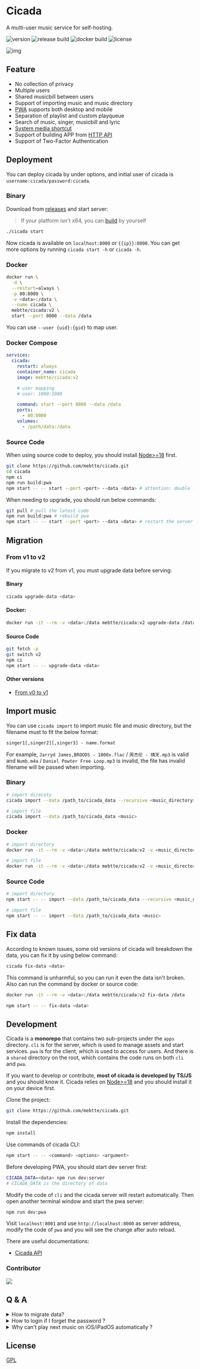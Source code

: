 # Cicada

A multi-user music service for self-hosting.

![version](https://img.shields.io/github/v/release/mebtte/cicada?style=for-the-badge)
![release build](https://img.shields.io/github/actions/workflow/status/mebtte/cicada/build_and_release.yaml?label=release%20build&style=for-the-badge)
![docker build](https://img.shields.io/github/actions/workflow/status/mebtte/cicada/docker_build_and_push.yaml?label=docker%20build&style=for-the-badge)
![license](https://img.shields.io/github/license/mebtte/cicada?style=for-the-badge)

![img](./docs/screenshot.png)

## Feature

- No collection of privacy
- Multiple users
- Shared musicbill between users
- Support of importing music and music directory
- [PWA](https://developer.mozilla.org/docs/Web/Progressive_web_apps) supports both desktop and mobile
- Separation of playlist and custom playqueue
- Search of music, singer, musicbill and lyric
- [System media shortcut](https://developer.mozilla.org/docs/Web/API/MediaSession)
- Support of building APP from [HTTP API](https://www.postman.com/cicada-player)
- Support of Two-Factor Authentication

## Deployment

You can deploy cicada by under options, and initial user of cicada is `username:cicada/password:cicada`.

### Binary

Download from [releases](https://github.com/mebtte/cicada/releases) and start server:

> If your platform isn't x64, you can [build](./docs/build/index.md) by yourself

```sh
./cicada start
```

Now cicada is available on `localhost:8000` or `{{ip}}:8000`. You can get more options by running `cicada start -h` or `cicada -h`.

### Docker

```sh
docker run \
  -d \
  --restart=always \
  -p 80:8000 \
  -v <data>:/data \
  --name cicada \
  mebtte/cicada:v2 \
  start --port 8000 --data /data
```

You can use `--user {uid}:{gid}` to map user.

### Docker Compose

```yml
services:
  cicada:
    restart: always
    container_name: cicada
    image: mebtte/cicada:v2

    # user mapping
    # user: 1000:1000

    command: start --port 8000 --data /data
    ports:
      - 80:8000
    volumes:
      - /path/data:/data
```

### Source Code

When using source code to deploy, you should install [Node>=18](https://nodejs.org) first.

```sh
git clone https://github.com/mebtte/cicada.git
cd cicada
npm ci
npm run build:pwa
npm start -- -- start --port <port> --data <data> # attention: double --
```

When needing to upgrade, you should run below commands:

```sh
git pull # pull the latest code
npm run build:pwa # rebuild pwa
npm start -- -- start --port <port> --data <data> # restart the server
```

## Migration

### From v1 to v2

If you migrate to v2 from v1, you must upgrade data before serving:

#### Binary

```sh
cicada upgrade-data <data>
```

#### Docker:

```sh
docker run -it --rm -v <data>:/data mebtte/cicada:v2 upgrade-data /data
```

#### Source Code

```sh
git fetch -p
git switch v2
npm ci
npm start -- -- upgrade-data <data>
```

#### Other versions

- [From v0 to v1](https://github.com/mebtte/cicada/tree/v1#from-v0-to-v1)

## Import music

You can use `cicada import` to import music file and music directory, but the filename must to fit the below format:

```txt
singer1[,singer2][,singer3] - name.format
```

For example, `Jarryd James,BROODS - 1000x.flac` / `周杰伦 - 晴天.mp3` is valid and `Numb.m4a` / `Daniel Powter Free Loop.mp3` is invalid, the file has invalid filename will be passed when importing.

### Binary

```sh
# import direcoty
cicada import --data /path_to/cicada_data --recursive <music_directory>

# import file
cicada import --data /path_to/cicada_data <music>
```

### Docker

```sh
# import directory
docker run -it --rm -v <data>:/data mebtte/cicada:v2 -v <music_directory>:/source import --data /path_to/cicada_data --recursive /source

# import file
docker run -it --rm -v <data>:/data mebtte/cicada:v2 -v <music_directory>:/source import --data /path_to/cicada_data --recursive /source/<music>
```

### Source Code

```sh
# import directory
npm start -- -- import --data /path_to/cicada_data --recursive <music_directory>

# import file
npm start -- -- import --data /path_to/cicada_data <music>
```

## Fix data

According to known issues, some old versions of cicada will breakdown the data, you can fix it by using below command:

```sh
cicada fix-data <data>
```

This command is unharmful, so you can run it even the data isn't broken. Also can run the command by docker or source code:

```sh
docker run -it --rm -v <data>:/data mebtte/cicada:v2 fix-data /data
```

```sh
npm start -- -- fix-data <data>
```

## Development

Cicada is a **monorepo** that contains two sub-projects under the `apps` directory. `cli` is for the server, which is used to manage assets and start services. `pwa` is for the client, which is used to access for users. And there is a `shared` directory on the root, which contains the code runs on both `cli` and `pwa`.

If you want to develop or contribute, **most of cicada is developed by TS/JS** and you should know it. Cicada relies on [Node>=18](https://nodejs.org) and you should install it on your device first.

Clone the project:

```sh
git clone https://github.com/mebtte/cicada.git
```

Install the dependencies:

```sh
npm install
```

Use commands of cicada CLI:

```sh
npm start -- -- <command> <options> <argument>
```

Before developing PWA, you should start dev server first:

```sh
CICADA_DATA=<data> npm run dev:server
# CICADA_DATA is the directory of data
```

Modify the code of `cli` and the cicada server will restart automatically. Then open another terminal window and start the pwa server:

```sh
npm run dev:pwa
```

Visit `localhost:8001` and use `http://localhost:8000` as server address, modify the code of `pwa` and you will see the change after auto reload.

There are useful documentations:

- [Cicada API](https://www.postman.com/cicada-player)

### Contributor

<a href="https://github.com/mebtte/cicada/graphs/contributors">
  <img src="https://contrib.rocks/image?repo=mebtte/cicada" />
</a>

## Q & A

<details>
  <summary>How to migrate data?</summary>

All of data is under `{{data}}` directory, copy or move it to new device.

</details>

<details>
  <summary>How to login if I forget the password ?</summary>

1. If you are a normal user, you should contact the admin and let him/her help you to change the password. Above operation will also disable 2FA for your account.
2. If you are an admin, you can let other admins help you to change the password or update the sqlite database using below SQL:

```sql
UPDATE user SET password = <md5<md5<password>>> WHERE username = <username>;
UPDATE user SET twoFASecret = NULL WHERE username = <username>;
```

</details>

<details>
  <summary>Why can't play next music on iOS/iPadOS automatically ?</summary>

Because compatibility of PWA is broken on iOS/iPadOS, there is a plan to develop a App for iOS/iPadOS but it is uncertain.

</details>

## License

[GPL](./license)
